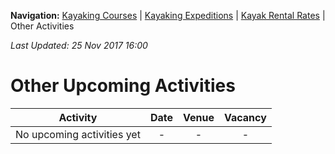 **Navigation:** [Kayaking Courses](index) &#124; [Kayaking Expeditions](expedition) &#124; [Kayak Rental Rates](rental) &#124; Other Activities

_Last Updated: 25 Nov 2017 16:00_
# Other Upcoming Activities

Activity | Date | Venue | Vacancy
:---:|:---:|:---:|:---:
No upcoming activities yet|-|-|- 

